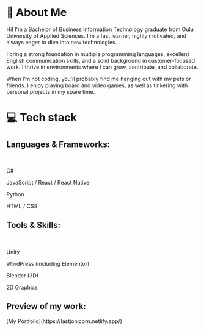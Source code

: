 <h1> 👋 About Me </h1>
Hi! I'm a Bachelor of Business Information Technology graduate from Oulu University of Applied Sciences. I'm a fast learner, highly motivated, and always eager to dive into new technologies.

I bring a strong foundation in multiple programming languages, excellent English communication skills, and a solid background in customer-focused work. I thrive in environments where I can grow, contribute, and collaborate.

When I’m not coding, you’ll probably find me hanging out with my pets or friends. I enjoy playing board and video games, as well as tinkering with personal projects in my spare time.

<h1> 💻 Tech stack </h1>
<h2> Languages & Frameworks: </h2>
</br>

C#

JavaScript / React / React Native

Python

HTML / CSS

<h2> Tools & Skills: </h2>
</br>

Unity

WordPress (including Elementor)

Blender (3D)

2D Graphics
</br>

<h2> Preview of my work: </h2>
[My Portfolio](https://lastjonicorn.netlify.app/)
